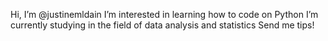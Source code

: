Hi, I’m @justinemldain
I’m interested in learning how to code on Python 
I’m currently studying in the field of data analysis and statistics
Send me tips!
<!---
justinemldain/justinemldain is a ✨ special ✨ repository because its `README.md` (this file) appears on your GitHub profile.
You can click the Preview link to take a look at your changes.
--->
